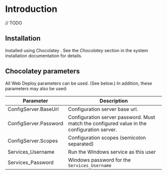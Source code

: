 # Introduction

// TODO

## Installation

Installed using Chocolatey . See the _Chocolatey_ section in the system installation documentation for details.

## Chocolatey parameters

All Web Deploy parameters can be used. (See below.) In addition, these parameters may also be used:

| Parameter | Description |
| --------- | ----------- |
| ConfigServer.BaseUrl | Configuration server base url. |
| ConfigServer.Password | Configuration server password. Must match the configured value in the configuration server. |
| ConfigServer.Scopes | Configuration scopes (semicolon separated) |
| Services_Username | Run the Windows service as this user |
| Services_Password | Windows password for the `Services_Username` |
